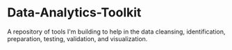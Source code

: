 # Data-Analytics-Toolkit
A repository of tools I'm building to help in the data cleansing, identification, preparation, testing, validation, and visualization.
